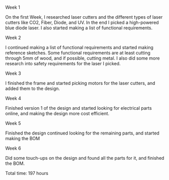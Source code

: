 Week 1

On the first Week, I researched laser cutters and the different types of laser cutters like CO2, Fiber, Diode, and UV. In the end I picked a high-powered blue diode laser. I also started making a list of functional requirements.

Week 2

I continued making a list of functional requirements and started making reference sketches. Some functional requirements are at least cutting through 5mm of wood, and if possible, cutting metal. I also did some more research into safety requirements for the laser I picked.

Week 3

I finished the frame and started picking motors for the laser cutters, and added them to the design.

Week 4

Finished version 1 of the design and started looking for electrical parts online, and making the design more cost efficient.

Week 5

Finished the design continued looking for the remaining parts, and started making the BOM

Week 6

Did some touch-ups on the design and found all the parts for it, and finished the BOM.

Total time: 197 hours
